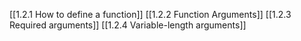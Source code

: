 [[1.2.1 How to define a function]]
[[1.2.2 Function Arguments]]
[[1.2.3 Required arguments]]
[[1.2.4 Variable-length arguments]]